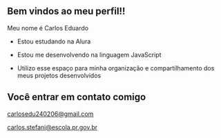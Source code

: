 ## Bem vindos ao meu perfil!!

Meu nome é Carlos Eduardo

- Estou estudando na Alura

- Estou me desenvolvendo na linguagem JavaScript

- Utilizo esse espaço para minha organização e compartilhamento dos meus projetos desenvolvidos 

## Você entrar em contato comigo

carlosedu240206@gmail.com

carlos.stefani@escola.pr.gov.br
